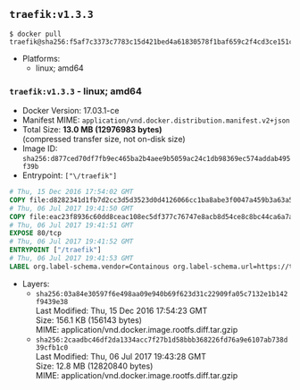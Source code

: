 ## `traefik:v1.3.3`

```console
$ docker pull traefik@sha256:f5af7c3373c7783c15d421bed4a61830578f1baf659c2f4cd3ce151cbd188214
```

-	Platforms:
	-	linux; amd64

### `traefik:v1.3.3` - linux; amd64

-	Docker Version: 17.03.1-ce
-	Manifest MIME: `application/vnd.docker.distribution.manifest.v2+json`
-	Total Size: **13.0 MB (12976983 bytes)**  
	(compressed transfer size, not on-disk size)
-	Image ID: `sha256:d877ced70df7fb9ec465ba2b4aee9b5059ac24c1db98369ec574addab495f39b`
-	Entrypoint: `["\/traefik"]`

```dockerfile
# Thu, 15 Dec 2016 17:54:02 GMT
COPY file:d8282341d1fb7d2cc3d5d3523d0d4126066cc1ba8abe3f0047a459b3a63a5653 in /etc/ssl/certs/ 
# Thu, 06 Jul 2017 19:41:50 GMT
COPY file:eac23f8936c60dd8ceac108ec5df377c76747e8acb8d54ce8c8bc44ca6a7a9b2 in / 
# Thu, 06 Jul 2017 19:41:51 GMT
EXPOSE 80/tcp
# Thu, 06 Jul 2017 19:41:52 GMT
ENTRYPOINT ["/traefik"]
# Thu, 06 Jul 2017 19:41:53 GMT
LABEL org.label-schema.vendor=Containous org.label-schema.url=https://traefik.io org.label-schema.name=Traefik org.label-schema.description=A modern reverse-proxy org.label-schema.version=v1.3.3 org.label-schema.docker.schema-version=1.0
```

-	Layers:
	-	`sha256:03a84e30597f6e498aa09e940b69f623d31c22909fa05c7132e1b142f9439e38`  
		Last Modified: Thu, 15 Dec 2016 17:54:23 GMT  
		Size: 156.1 KB (156143 bytes)  
		MIME: application/vnd.docker.image.rootfs.diff.tar.gzip
	-	`sha256:2caadbc46df2da1334acc7f27b1d58bbb368226fd76a9e6107ab738d39cfb1c0`  
		Last Modified: Thu, 06 Jul 2017 19:43:28 GMT  
		Size: 12.8 MB (12820840 bytes)  
		MIME: application/vnd.docker.image.rootfs.diff.tar.gzip
